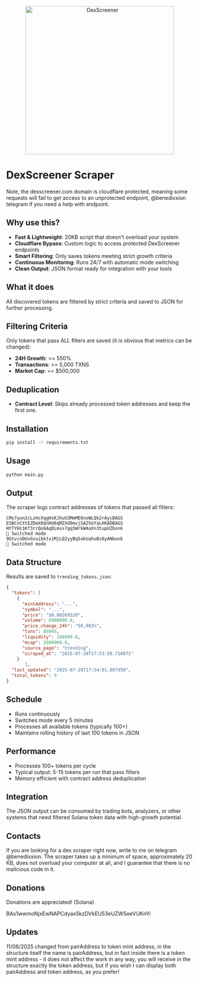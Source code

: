 <div align="center">
  <img src="https://github.com/user-attachments/assets/5a92bb01-768f-4d48-8dc8-6306224f66f4" width="400" alt="DexScreener"/>
</div>

# DexScreener Scraper

Note, the dexscreener.com domain is cloudflare protected, meaning some requests will fail to get access to an unprotected endpoint, @benedixxion telegram if you need a help with endpoint.

## Why use this?
- **Fast & Lightweight**: 20KB script that doesn't overload your system
- **Cloudflare Bypass**: Custom logic to access protected DexScreener endpoints  
- **Smart Filtering**: Only saves tokens meeting strict growth criteria
- **Continuous Monitoring**: Runs 24/7 with automatic mode switching
- **Clean Output**: JSON format ready for integration with your tools

## What it does
All discovered tokens are filtered by strict criteria and saved to JSON for further processing.

## Filtering Criteria
Only tokens that pass ALL filters are saved (it is obvious that metrics can be changed): 
- **24H Growth**: >= 550%
- **Transactions**: >= 5,000 TXNS
- **Market Cap**: >= $500,000

## Deduplication
- **Contract Level**: Skips already processed token addresses and keep the first one.

## Installation
```bash
pip install -r requirements.txt
```

## Usage
```bash
python main.py
```

## Output
The scraper logs contract addresses of tokens that passed all filters:
```
CMx7yon2cLzHcXqgHsKJhuU3MmME6noWLQk2rAycBAGS
ESBCnCXtEZDmX8QnHU6qMZXd9mvjSAZVoYaLKKADBAGS
HtTYHz1Kf3rrQo6AqDLmss7gq5WrkWAaXn3tupUZbonk
🔄 Switched mode
9GtvcnDUvGsuibktxiMjLQ2yyBq5akUahuBs8yANbonk
🔄 Switched mode
```

## Data Structure
Results are saved to `trending_tokens.json`:
```json
{
  "tokens": [
    {
      "mintAddress": "...",
      "symbol": "...",
      "price": "$0.00269320",
      "volume": 6900000.0,
      "price_change_24h": "58,983%",
      "txns": 89966,
      "liquidity": 184000.0,
      "mcap": 2600000.0,
      "source_page": "trending",
      "scraped_at": "2025-07-28T17:53:59.710872"
    }
       ],
  "last_updated": "2025-07-28T17:54:01.807950",
  "total_tokens": 9
}
```

## Schedule
- Runs continuously
- Switches mode every 5 minutes
- Processes all available tokens (typically 100+)
- Maintains rolling history of last 100 tokens in JSON

## Performance
- Processes 100+ tokens per cycle
- Typical output: 5-15 tokens per run that pass filters
- Memory efficient with contract address deduplication

## Integration
The JSON output can be consumed by trading bots, analyzers, or other systems that need filtered Solana token data with high-growth potential.

## Contacts 
If you are looking for a dex scraper right now, write to me on telegram @benedixxion. The scraper takes up a minimum of space, approximately 20 KB, does not overload your computer at all, and I guarantee that there is no malicious code in it.

## Donations
Donations are appreciated! (Solana)

BAs1wwmoNjxEwNAPCdyax5kzDVkEU53eUZWSeeVUKnYi

## Updates
11/08/2025
changed from pairAddress to token mint address, in the structure itself the name is pairAddress, but in fact inside there is a token mint address - it does not affect the work in any way, you will receive in the structure exactly the token address, but if you wish I can display both pairAddress and token address, as you prefer!
